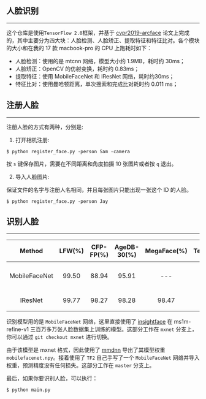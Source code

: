 ## 人脸识别
--------------------
这个仓库是使用`TensorFlow 2.0`框架，并基于 [cvpr2019-arcface](https://openaccess.thecvf.com/content_CVPR_2019/papers/Deng_ArcFace_Additive_Angular_Margin_Loss_for_Deep_Face_Recognition_CVPR_2019_paper.pdf) 论文上完成的，其中主要分为四大块：人脸检测、人脸矫正、提取特征和特征比对。各个模块的大小和在我的 17 款 macbook-pro 的 CPU 上跑耗时如下：

- 人脸检测：使用的是 mtcnn 网络，模型大小约 1.9MB，耗时约 30ms；
- 人脸矫正：OpenCV 的仿射变换，耗时约 0.83ms；
- 提取特征：使用 MobileFaceNet 和 IResNet 网络，耗时约30ms；
- 特征比对：使用曼哈顿距离，单次搜索和完成比对耗时约 0.011 ms；


## 注册人脸
--------------------

注册人脸的方式有两种，分别是:

1. 打开相机注册:

```bashrc
$ python register_face.py -person Sam -camera
```

按 `s` 键保存图片，需要在不同距离和角度拍摄 10 张图片或者按 `q` 退出。

2. 导入人脸图片:

保证文件的名字与注册人名相同，并且每张图片只能出现一张这个 ID 的人脸。


```bashrc
$ python register_face.py -person Jay
```

## 识别人脸
--------------------

|Method | LFW(%) | CFP-FP(%) | AgeDB-30(%) | MegaFace(%)| TensorFlow | 权重链接 |
|:---:|:---:|:---:|:---:|:---:|:---:|:---:|
| MobileFaceNet | 99.50 | 88.94 | 95.91 | --- | 35ms | [提取码: xgmo](https://pan.baidu.com/s/1QIYpHYazaPMTI0E15WRGug)
| IResNet | 99.77 | 98.27 | 98.28 | 98.47 | 435ms | [下载链接](https://github.com/YunYang1994/face_recognition/blob/master/weights/mobilefacenet.npy)


识别模型用的是 `MobileFaceNet` 网络，这里直接使用了 [insightface](https://github.com/deepinsight/insightface) 在 ms1m-refine-v1 三百万多万张人脸数据集上训练的模型。这部分工作在 `mxnet` 分支上，你可以通过 `git checkout mxnet` 进行切换。

由于该模型是 mxnet 格式，因此使用了 [mmdnn](https://github.com/microsoft/MMdnn) 导出了其模型权重 `mobilefacenet.npy`。接着使用了 `TF2` 自己手写了一个 `MobileFaceNet` 网络并导入权重，预测精度没有任何损失。这部分工作在 `master` 分支上。

最后，如果你要识别人脸，可以执行：

```bashrc
$ python main.py
```


